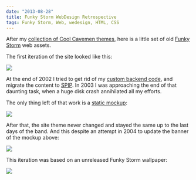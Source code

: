 ```yaml
---
date: "2013-08-28"
title: Funky Storm WebDesign Retrospective
tags: Funky Storm, Web, wedesign, HTML, CSS
---
```


After my [collection of Cool Cavemen themes](https://kevin.deldycke.com/2011/06/cool-cavemen-webdesign-retrospective/), here is a little set of old [Funky Storm](https://funky-storm.com) web assets.

The first iteration of the site looked like this:

![](/uploads/2013/funky-storm-com.png)

At the end of 2002 I tried to get rid of my [custom backend code](https://kevin.deldycke.com/2013/08/funky-storm-source-code-released/), and migrate the content to [SPIP](https://www.spip.net). In 2003 I was approaching the end of that daunting task, when a huge disk crash annihilated all my efforts.

The only thing left of that work is a [static mockup](https://github.com/kdeldycke/funky-storm/blob/master/index_dev.htm):

![](/uploads/2013/2003-funky-storm-redesign-mockup.png)

After that, the site theme never changed and stayed the same up to the last days of the band. And this despite an attempt in 2004 to update the banner of the mockup above:

![](/uploads/2013/funky-storm-top-banner-update.png)

This iteration was based on an unreleased Funky Storm wallpaper:

![](/uploads/2013/funky-storm-wallpaper.png)
